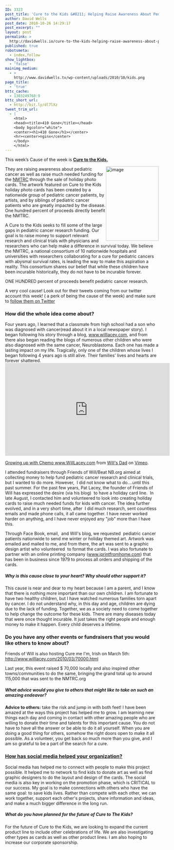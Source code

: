 ```yaml
---
ID: 3323
post_title: 'Cure to the Kids &#8211; Helping Raise Awareness About Pediatric Cancer'
author: David Wells
post_date: 2010-10-26 14:29:17
post_excerpt: ""
layout: post
permalink: >
  http://davidwells.io/cure-to-the-kids-helping-raise-awareness-about-pediatric-cancer/
published: true
robotsmeta:
  - index,follow
show_lightbox:
  - 'false'
mainimg_medium:
  - >
    http://www.davidwells.tv/wp-content/uploads/2010/10/kids.png
page_title:
  - 'true'
bttc_cache:
  - 1303249768:9
bttc_short_url:
  - http://bit.ly/dl7lXz
tweet_trim_url:
  - |
    <html>
    <head><title>410 Gone</title></head>
    <body bgcolor="white">
    <center><h1>410 Gone</h1></center>
    <hr><center>nginx</center>
    </body>
    </html>
---
```

This week’s Cause of the week is <strong><a href="http://www.curetothekids.org/">Cure to the Kids.</a></strong>

<a href="http://www.davidwells.tv/wp-content/uploads/2010/10/image.png"><img style="display: inline; margin-left: 0px; margin-right: 0px; border: 0px;" title="image" src="http://www.davidwells.tv/wp-content/uploads/2010/10/image_thumb.png" border="0" alt="image" width="173" height="244" align="right" /></a> They are raising awareness about pediatric cancer as well as raise much needed funding for the <a href="http://www.nmtrc.org/">NMTRC</a> through the sale of holiday photo cards. The artwork featured on Cure to the Kids holiday photo cards has been created by a nationwide group of pediatric cancer patients, by artists, and by siblings of pediatric cancer patients who are greatly impacted by the disease. One hundred percent of proceeds directly benefit the NMTRC.

A Cure to the Kids seeks to fill some of the large gaps in pediatric cancer research funding. Our goal is to raise money to support relevant research and clinical trials with physicians and researchers who can help make a difference in survival today. We believe the NMTRC, a national consortium of 10 nationwide hospitals and universities with researchers collaborating for a cure for pediatric cancers with abysmal survival rates, is leading the way to make this aspiration a reality.
This consortium shares our belief that while these children have been incurable historically, they do not have to be incurable forever.

ONE HUNDRED percent of proceeds benefit pediatric cancer research.

A very cool cause! Look out for their tweets coming from our twitter account this week! ( a perk of being the cause of the week) and make sure to <a href="http://twitter.com/CuretotheKids">follow them on Twitter</a>

<strong> </strong>
<h3><strong>How did the whole idea come about?</strong></h3>
Four years ago, I learned that a classmate from high school had a son who was diagnosed with cancer(read about it in a local newspaper story). I began following his story through a blog, <a href="http://www.willlacey.com/">www.willlacey.com</a>, and from there also began reading the blogs of numerous other children who were also diagnosed with the same cancer, Neuroblastoma. Each one has made a lasting impact on my life. Tragically, only one of the children whose lives I began following 4 years ago is still alive. Their families' lives and hearts are forever shattered.

<iframe src="http://player.vimeo.com/video/3796663?byline=0" width="540" height="304" frameborder="0"></iframe><p><a href="http://vimeo.com/3796663">Growing up with Chemo  www.WillLacey.com</a> from <a href="http://vimeo.com/willlacey">Will&#039;s  Dad</a> on <a href="http://vimeo.com">Vimeo</a>.</p>

I attended fundraisers through Friends of Will/Beat NB.org aimed at collecting money to help fund pediatric cancer research and clinical trials, but I wanted to do more. However,  I did not know what to do....until this past summer.
For the past few years, Pat Lacey, the founder of Friends of Will has expressed the desire (via his blog)  to have a holiday card line.  In late August, I contacted him and volunteered to look into creating holiday cards to raise much needed funds for kids with cancer. The idea further evolved, and in a very short time, after  I did much research, sent countless emails and made phone calls, it all came together. I have never worked harder on anything, and I have never enjoyed any "job" more than I have this.
<!--more-->
Through Face Book, email,  and Will's blog, we requested  pediatric cancer patients nationwide to send me winter or holiday themed art. Artwork was emailed and mailed to me, and from there, the art was sent to a graphic design artist who volunteered  to format the cards. I was also fortunate to partner with an online printing company (<a href="http://www.iprintfromhome.com/">www.iprintfromhome.com</a>) that has been in business since 1979 to process all orders and shipping of the cards.
<h5><strong>Why is this cause close to your heart? Why should other support it?</strong></h5>
This cause is near and dear to my heart because I am a parent, and I know that there is nothing more important than our own children. I am fortunate to have two healthy children, but I have watched numerous families torn apart by cancer. I do not understand why, in this day and age, children are dying due to the lack of funding. Together, we as a society need to come together to help change the outcome for these kids. There are many diseases today that were once thought incurable. It just takes the right people and enough money to make it happen. Every child deserves a lifetime.
<h3>Do you have any other events or fundraisers that you would like others to know about?</h3>
Friends of Will is also hosting Cure me I'm, Irish on March 5th: <a href="http://www.willlacey.com/2010/03/70000.html">http://www.willlacey.com/2010/03/70000.html</a>

Last year, this event raised $ 70,000 locally and also inspired other towns/communities to do the same, bringing the grand total up to around 115,000 that was sent to the NMTRC.org
<h5>What advice would you give to others that might like to take on such an amazing endeavor?</h5>
<strong>Advice to others:</strong> take the risk and jump in with both feet! I have been amazed at the ways this project has helped me to grow. I am learning new things each day and coming in contact with other amazing people who are willing to donate their time and talents for this important cause. You do not have to have all the answer or be able to do it all yourself. When you are doing a good thing for others, somehow the right doors open to make it all possible. As a volunteer, you get back so much more than you give, and I am so grateful to be a part of the search for a cure.
<h3><span style="text-decoration: underline;">How has social media helped your organization?</span></h3>
Social media has helped me to connect with people to make this project possible. It helped me to network to find kids to donate art as well as find graphic designers to do the layout and design of the cards. The social media is also key in working on the promotion phase, which is CRITICAL to our success. My goal is to make connections with others who have the same goal: to save kids lives. Rather than compete with each other, we can work together, support each other's projects, share information and ideas, and make a much bigger difference in the long run.
<h5>What do you have planned for the future of Cure to The Kids?</h5>
For the future of Cure to the Kids, we are looking to expand the current product line to include other celebrations of life. We are also investigating other types as cards as well as other product lines. I am also hoping to increase our corporate sponsorship.